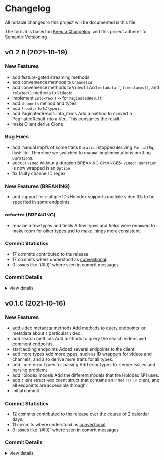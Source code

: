 # Changelog

All notable changes to this project will be documented in this file.

The format is based on [Keep a Changelog](https://keepachangelog.com/en/1.0.0/),
and this project adheres to [Semantic Versioning](https://semver.org/spec/v2.0.0.html).

## v0.2.0 (2021-10-19)

### New Features

 - <csr-id-413fde120f179f4eb28eb26fc72f42b7da3aeca8/> add feature-gated streaming methods
 - <csr-id-7605aa36fd244c484c9dcc1ac2ab1b7bad03aa9e/> add convenience methods to `ChannelId`
 - <csr-id-3bc37526a10899b492f98a7f2bb274489555bef8/> add convenience methods to `VideoId`
   Add `metadata()`, `timestamps()`, and `related()` methods to `VideoId`.
 - <csr-id-bf7c62e23bc4bbe8912ca45d2184055057fcee63/> implement `Into<Vec<T>>` for `PaginatedResult`
 - <csr-id-cfd677d70f2a5d247390800852a5b5fd8f88ae2a/> add `channels` method and types
 - <csr-id-66f4d87140a42e94c64e68cf0711949c950f6653/> add `FromStr` to ID types.
 - <csr-id-019b50c29449cb856f2618737874024b1a9159bb/> add PaginatedResult::into_items
   Add a method to convert a PaginatedResult<T> into a Vec<T>.
   This consumes the result.
 - <csr-id-4e53dfeb90b2151d71f1398892e91e67345aaf60/> make Client derive Clone

### Bug Fixes

 - <csr-id-1963b860f315f6f530e72c127bdd234bdb1b67f5/> add manual impl's of some traits
   `Duration` stopped deriving `PartialEq`, `Hash` etc.
   Therefore we switched to manual implementations omitting `Duration`s.
 - <csr-id-5b52ffea05de5d5fd92c18602295d27288b84812/> accept `Video` without a duration
   BREAKING CHANGES: `Video::duration` is now wrapped in an `Option`
 - <csr-id-4db0367ed8eac79f044a7f03f0b9fcaec5b4d78f/> fix faulty channel ID regex

### New Features (BREAKING)

 - <csr-id-5ccbeac09c4d98f936862d9077e2bfeba98543df/> add support for multiple IDs
   Holodex supports multiple video IDs to be specified in some endpoints.

### refactor (BREAKING)

 - <csr-id-8c1e9b9e7c912cd28a017e492872722d64f7f46b/> rename a few types and fields
   A few types and fields were removed to make room for other types and to
   make things more consistent.

### Commit Statistics

<csr-read-only-do-not-edit/>

 - 17 commits contributed to the release.
 - 17 commits where understood as [conventional](https://www.conventionalcommits.org).
 - 0 issues like '(#ID)' where seen in commit messages

### Commit Details

<csr-read-only-do-not-edit/>

<details><summary>view details</summary>

 * **Uncategorized**
    - add feature-gated streaming methods ([`413fde1`](https://github.com/git///anden3/holodex-rs.git/commit/413fde120f179f4eb28eb26fc72f42b7da3aeca8))
    - add manual impl's of some traits ([`1963b86`](https://github.com/git///anden3/holodex-rs.git/commit/1963b860f315f6f530e72c127bdd234bdb1b67f5))
    - enable more clippy flags ([`1f09ff2`](https://github.com/git///anden3/holodex-rs.git/commit/1f09ff259749fe3253a9f137bb2a621cfbdcceb7))
    - accept `Video` without a duration ([`5b52ffe`](https://github.com/git///anden3/holodex-rs.git/commit/5b52ffea05de5d5fd92c18602295d27288b84812))
    - rename topics field to singular ([`d89de66`](https://github.com/git///anden3/holodex-rs.git/commit/d89de66cdebb3b95dd6b48f8f136fa16e94e6733))
    - `query_videos` now takes http directly ([`331b33b`](https://github.com/git///anden3/holodex-rs.git/commit/331b33bb8e666bb9e512291f683a9d71de7f930e))
    - `VideoFilterBuilder::status` now accepts slices ([`2fa4d15`](https://github.com/git///anden3/holodex-rs.git/commit/2fa4d159022b20c5d646c927e160d55cbecd0168))
    - fix faulty channel ID regex ([`4db0367`](https://github.com/git///anden3/holodex-rs.git/commit/4db0367ed8eac79f044a7f03f0b9fcaec5b4d78f))
    - add convenience methods to `ChannelId` ([`7605aa3`](https://github.com/git///anden3/holodex-rs.git/commit/7605aa36fd244c484c9dcc1ac2ab1b7bad03aa9e))
    - add convenience methods to `VideoId` ([`3bc3752`](https://github.com/git///anden3/holodex-rs.git/commit/3bc37526a10899b492f98a7f2bb274489555bef8))
    - implement `Into<Vec<T>>` for `PaginatedResult` ([`bf7c62e`](https://github.com/git///anden3/holodex-rs.git/commit/bf7c62e23bc4bbe8912ca45d2184055057fcee63))
    - add `channels` method and types ([`cfd677d`](https://github.com/git///anden3/holodex-rs.git/commit/cfd677d70f2a5d247390800852a5b5fd8f88ae2a))
    - rename a few types and fields ([`8c1e9b9`](https://github.com/git///anden3/holodex-rs.git/commit/8c1e9b9e7c912cd28a017e492872722d64f7f46b))
    - add `FromStr` to ID types. ([`66f4d87`](https://github.com/git///anden3/holodex-rs.git/commit/66f4d87140a42e94c64e68cf0711949c950f6653))
    - add support for multiple IDs ([`5ccbeac`](https://github.com/git///anden3/holodex-rs.git/commit/5ccbeac09c4d98f936862d9077e2bfeba98543df))
    - add PaginatedResult::into_items ([`019b50c`](https://github.com/git///anden3/holodex-rs.git/commit/019b50c29449cb856f2618737874024b1a9159bb))
    - make Client derive Clone ([`4e53dfe`](https://github.com/git///anden3/holodex-rs.git/commit/4e53dfeb90b2151d71f1398892e91e67345aaf60))
</details>

## v0.1.0 (2021-10-16)

### New Features

 - <csr-id-78d80a320fb3de7eda4e6df56e0b67d841fc3088/> add video metadata methods
   Add methods to query endpoints for metadata about a particular video.
 - <csr-id-343cfb4948f9074831089d2477b134c812a221f4/> add search methods
   Add methods to query the search videos and comment endpoints.
 - <csr-id-69c322b2fd25d7b53c3bebfe3dbf38bef0d80926/> start adding endpoints
   Added several endpoints to the client.
 - <csr-id-c7e78795b777874f84f44f952e34466bf2c2665a/> add more types
   Add more types, such as ID wrappers for videos and channels, and also
   derive more traits for all types.
 - <csr-id-ab17a39cade4ff3aa1a533f4f13d14220070cdf0/> add more error types for parsing
   Add error types for server issues and parsing problems.
 - <csr-id-d5c5c398d19a483e83f512de46b5e1d9c173733e/> add holodex models
   Add the different models that the Holodex API uses.
 - <csr-id-e7e2ce37bebd704fa78d09f02010a21b8018bf87/> add client struct
   Add client struct that contains an inner HTTP client, and all endpoints are accessible through.
 - <csr-id-3c1c610d78de11c7b205e944072367707e8b3aed/> initial commit

### Commit Statistics

<csr-read-only-do-not-edit/>

 - 12 commits contributed to the release over the course of 2 calendar days.
 - 11 commits where understood as [conventional](https://www.conventionalcommits.org).
 - 0 issues like '(#ID)' where seen in commit messages

### Commit Details

<csr-read-only-do-not-edit/>

<details><summary>view details</summary>

 * **Uncategorized**
    - Release holodex v0.1.0 ([`f97a591`](https://github.com/git///anden3/holodex-rs.git/commit/f97a591460b9f8e75f957e2c08b67647ee59f0f8))
    - add changelog ([`1567062`](https://github.com/git///anden3/holodex-rs.git/commit/1567062b323bba2ea115a2fe1c44b7d7a2653c5d))
    - add more examples ([`0593d1d`](https://github.com/git///anden3/holodex-rs.git/commit/0593d1dbdd56dbee90f7a08d535fb313d2c8e051))
    - rename and rearrange types ([`7754dad`](https://github.com/git///anden3/holodex-rs.git/commit/7754dadc2af0b1f1b21eae3eb4904fb683371a8f))
    - add video metadata methods ([`78d80a3`](https://github.com/git///anden3/holodex-rs.git/commit/78d80a320fb3de7eda4e6df56e0b67d841fc3088))
    - add search methods ([`343cfb4`](https://github.com/git///anden3/holodex-rs.git/commit/343cfb4948f9074831089d2477b134c812a221f4))
    - start adding endpoints ([`69c322b`](https://github.com/git///anden3/holodex-rs.git/commit/69c322b2fd25d7b53c3bebfe3dbf38bef0d80926))
    - add more types ([`c7e7879`](https://github.com/git///anden3/holodex-rs.git/commit/c7e78795b777874f84f44f952e34466bf2c2665a))
    - add more error types for parsing ([`ab17a39`](https://github.com/git///anden3/holodex-rs.git/commit/ab17a39cade4ff3aa1a533f4f13d14220070cdf0))
    - add holodex models ([`d5c5c39`](https://github.com/git///anden3/holodex-rs.git/commit/d5c5c398d19a483e83f512de46b5e1d9c173733e))
    - add client struct ([`e7e2ce3`](https://github.com/git///anden3/holodex-rs.git/commit/e7e2ce37bebd704fa78d09f02010a21b8018bf87))
    - initial commit ([`3c1c610`](https://github.com/git///anden3/holodex-rs.git/commit/3c1c610d78de11c7b205e944072367707e8b3aed))
</details>

